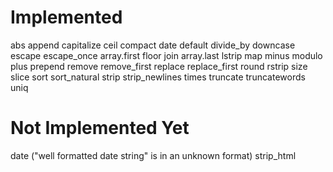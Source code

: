 # Implemented

abs
append
capitalize
ceil
compact
date
default
divide_by
downcase
escape
escape_once
array.first
floor
join
array.last
lstrip
map
minus
modulo
plus
prepend
remove
remove_first
replace
replace_first
round
rstrip
size
slice
sort
sort_natural
strip
strip_newlines
times
truncate
truncatewords
uniq

# Not Implemented Yet

date ("well formatted date string" is in an unknown format)
strip_html

